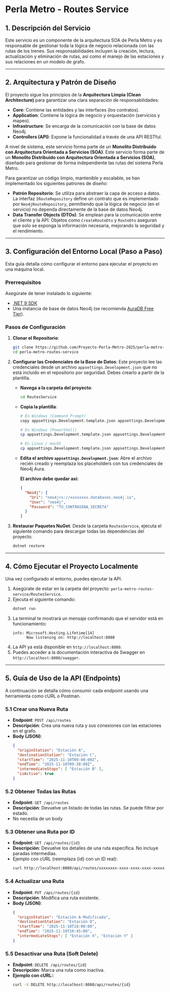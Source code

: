 # Perla Metro - Routes Service 

## 1. Descripción del Servicio
Este servicio es un componente de la arquitectura SOA de Perla Metro y es responsable de gestionar toda la lógica de negocio relacionada con las rutas de los trenes. Sus responsabilidades incluyen la creación, lectura, actualización y eliminación de rutas, así como el manejo de las estaciones y sus relaciones en un modelo de grafo.

---

## 2. Arquitectura y Patrón de Diseño
El proyecto sigue los principios de la **Arquitectura Limpia (Clean Architecture)** para garantizar una clara separación de responsabilidades:
- **Core**: Contiene las entidades y las interfaces (los contratos).
- **Application**: Contiene la lógica de negocio y orquestación (servicios y mapeo).
- **Infrastructure**: Se encarga de la comunicación con la base de datos Neo4j.
- **Controllers (API)**: Expone la funcionalidad a través de una API RESTful.

A nivel de sistema, este servicio forma parte de un **Monolito Distribuido con Arquitectura Orientada a Servicios (SOA)**.
Este servicio forma parte de un **Monolito Distribuido con Arquitectura Orientada a Servicios (SOA)**, diseñado para gestionar de forma independiente las rutas del sistema Perla Metro.

Para garantizar un código limpio, mantenible y escalable, se han implementado los siguientes patrones de diseño:

-   **Patrón Repositorio**: Se utiliza para abstraer la capa de acceso a datos. La interfaz `IRouteRepository` define un contrato que es implementado por `Neo4jRouteRepository`, permitiendo que la lógica de negocio (en el servicio) no dependa directamente de la base de datos Neo4j.
-   **Data Transfer Objects (DTOs)**: Se emplean para la comunicación entre el cliente y la API. Objetos como `CreateRouteDto` y `RouteDto` aseguran que solo se exponga la información necesaria, mejorando la seguridad y el rendimiento.
---

## 3. Configuración del Entorno Local (Paso a Paso)
Esta guía detalla cómo configurar el entorno para ejecutar el proyecto en una máquina local.

### Prerrequisitos
Asegúrate de tener instalado lo siguiente:
- [.NET 9 SDK](https://dotnet.microsoft.com/download/dotnet/9.0)
- Una instancia de base de datos Neo4j (se recomienda [AuraDB Free Tier](https://neo4j.com/cloud/aura-free/)).

### Pasos de Configuración
1.  **Clonar el Repositorio**:
    ```bash
    git clone https://github.com/Proyecto-Perla-Metro-2025/perla-metro-routes-service
    cd perla-metro-routes-service
    ```

2.  **Configurar las Credenciales de la Base de Datos**:
    Este proyecto lee las credenciales desde un archivo `appsettings.Development.json` que no está incluido en el repositorio por seguridad. Debes crearlo a partir de la plantilla.

    * **Navega a la carpeta del proyecto**:
        ```bash
        cd RoutesService
        ```
    * **Copia la plantilla**:
        ```bash
        # En Windows (Command Prompt)
        copy appsettings.Development.template.json appsettings.Development.json

        # En Windows (PowerShell)
        cp appsettings.Development.template.json appsettings.Development.json

        # En Linux / macOS
        cp appsettings.Development.template.json appsettings.Development.json
        ```
    * **Edita el archivo `appsettings.Development.json`**: Abre el archivo recién creado y reemplaza los placeholders con tus credenciales de Neo4j Aura.

        **El archivo debe quedar así:**
        ```json
        {
          "Neo4j": {
            "Uri": "neo4j+s://xxxxxxxx.databases.neo4j.io",
            "User": "neo4j",
            "Password": "TU_CONTRASENA_SECRETA"
          }
        }
        ```

3.  **Restaurar Paquetes NuGet**:
    Desde la carpeta `RoutesService`, ejecuta el siguiente comando para descargar todas las dependencias del proyecto.
    ```bash
    dotnet restore
    ```

---

## 4. Cómo Ejecutar el Proyecto Localmente
Una vez configurado el entorno, puedes ejecutar la API.

1.  Asegúrate de estar en la carpeta del proyecto: `perla-metro-routes-service/RoutesService`.
2.  Ejecuta el siguiente comando:
    ```bash
    dotnet run
    ```
3.  La terminal te mostrará un mensaje confirmando que el servidor está en funcionamiento:
    ```
    info: Microsoft.Hosting.Lifetime[14]
          Now listening on: http://localhost:8080
    ```
4.  La API ya está disponible en `http://localhost:8080`.
5.  Puedes acceder a la documentación interactiva de Swagger en `http://localhost:8080/swagger`.

---

## 5. Guía de Uso de la API (Endpoints)
A continuación se detalla cómo consumir cada endpoint usando una herramienta como cURL o Postman.

### 5.1 Crear una Nueva Ruta
* **Endpoint**: `POST /api/routes`
* **Descripción**: Crea una nueva ruta y sus conexiones con las estaciones en el grafo.
* **Body (JSON)**:
  ```json
  {
    "originStation": "Estación A",
    "destinationStation": "Estación C",
    "startTime": "2025-11-10T09:00:00Z",
    "endTime": "2025-11-10T09:30:00Z",
    "intermediateStops": [ "Estación B" ],
    "isActive": true
  }
### 5.2 Obtener Todas las Rutas
* **Endpoint**: `GET /api/routes`
* **Descripción**: Devuelve un listado de todas las rutas. Se puede filtrar por estado.
* No necestia de un body
### 5.3 Obtener una Ruta por ID
* **Endpoint**: `GET /api/routes/{id}`
* **Descripción**: Devuelve los detalles de una ruta específica. No incluye paradas intermedias.
* Ejemplo con cURL (reemplaza {id} con un ID real):
  ```bash
  curl http://localhost:8080/api/routes/xxxxxxxx-xxxx-xxxx-xxxx-xxxxxxxxxxxx
### 5.4 Actualizar una Ruta
* **Endpoint**: `PUT /api/routes/{id}`
* **Descripción**:  Modifica una ruta existente.
* **Body (JSON)**:
  ```json
  {
    "originStation": "Estación A-Modificada",
    "destinationStation": "Estación D",
    "startTime": "2025-11-10T10:00:00",
    "endTime": "2025-11-10T10:45:00",
    "intermediateStops": [ "Estación X", "Estación Y" ]
  }
### 5.5 Desactivar una Ruta (Soft Delete)
* **Endpoint**: `DELETE /api/routes/{id}`
* **Descripción**: Marca una ruta como inactiva.
* **Ejemplo con cURL:**:
  ```bash
  curl -X DELETE http://localhost:8080/api/routes/{id}